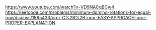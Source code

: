 https://www.youtube.com/watch?v=VD9NACqBCw4
​
https://leetcode.com/problems/minimum-domino-rotations-for-equal-row/discuss/1865433/oror-C%2B%2B-oror-EASY-APPROACH-oror-PROPER-EXPLANATION